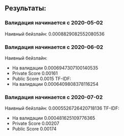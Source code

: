 ## Результаты:
### Валидация начинается с 2020-05-02
Наивный бейзлайн: 0.0008829082552080536
### Валидация начинается с 2020-06-02
Наивный бейзлайн: 
* На валидации 0.0006947307100140535
* Private Score 0.00161
* Public Score 0.0015
TF-IDF:
* На валидации 0.0006409808378116254
### Валидация начинается с 2020-07-02
Наивный бейзлайн: 0.0005526726420718136
TF-IDF: 
* На валидации 0.000481625109776365
* Private Score 0.00207
* Public Score 0.00174